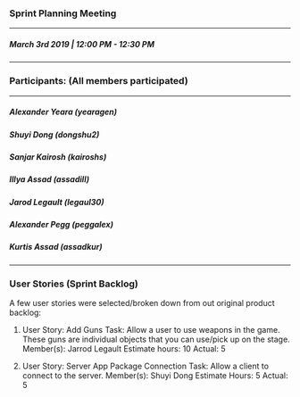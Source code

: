 ### Sprint Planning Meeting
---
##### March 3rd 2019 | 12:00 PM - 12:30 PM
***

### Participants: (All members participated)
***
##### Alexander Yeara (yearagen)
##### Shuyi Dong (dongshu2)
##### Sanjar Kairosh (kairoshs)
##### Illya Assad (assadill)
##### Jarod Legault (legaul30)
##### Alexander Pegg (peggalex)
##### Kurtis Assad (assadkur)
***

### User Stories (Sprint Backlog)

A few user stories were selected/broken down from out original product backlog:

1. User Story: Add Guns
Task: Allow a user to use weapons in the game. These guns are individual objects that you can use/pick up on the stage.
Member(s): Jarrod Legault
Estimate hours: 10
Actual: 5

2. User Story: Server App Package Connection
Task: Allow a client to connect to the server.
Member(s): Shuyi Dong
Estimate Hours: 5
Actual: 5
